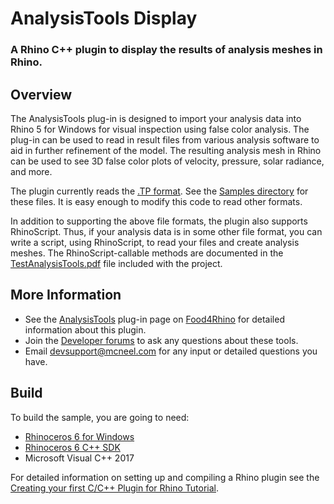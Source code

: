 # AnalysisTools Display

### A Rhino C++ plugin to display the results of analysis meshes in Rhino.

## Overview
The AnalysisTools plug-in is designed to import your analysis data into Rhino 5 for Windows for visual inspection using false color analysis. The plug-in can be used to read in result files from various analysis software to aid in further refinement of the model. The resulting analysis mesh in Rhino can be used to see 3D false color plots of velocity, pressure, solar radiance, and more.

The plugin currently reads the [.TP format](https://people.sc.fsu.edu/~jburkardt/data/tec/tec.html). See the [Samples directory](https://github.com/dalefugier/AnalysisTools/tree/master/Samples) for these files.  It is easy enough to modify this code to read other formats.

In addition to supporting the above file formats, the plugin also supports RhinoScript. Thus, if your analysis data is in some other file format, you can write a script, using RhinoScript, to read your files and create analysis meshes. The RhinoScript-callable methods are documented in the [TestAnalysisTools.pdf](https://github.com/dalefugier/AnalysisTools/blob/master/Samples/TestAnalysisTools.pdf) file included with the project.

## More Information
* See the [AnalysisTools](http://www.food4rhino.com/app/analysistools) plug-in page on [Food4Rhino](http://www.food4rhino.com/) for detailed information about this plugin.
* Join the [Developer forums](http://discourse.mcneel.com/c/rhino-developer) to ask any questions about these tools.
* Email [devsupport@mcneel.com](mailto:devsupport@mcneel.com) for any input or detailed questions you have.

## Build

To build the sample, you are going to need:

* [Rhinoceros 6 for Windows](http://www.rhino3d.com)
* [Rhinoceros 6 C++ SDK](http://developer.rhino3d.com/guides/cpp/installing_tools_windows/)
* Microsoft Visual C++ 2017

For detailed information on setting up and compiling a Rhino plugin see the [Creating your first C/C++ Plugin for Rhino Tutorial](http://developer.rhino3d.com/guides/cpp/your_first_plugin_windows/).

